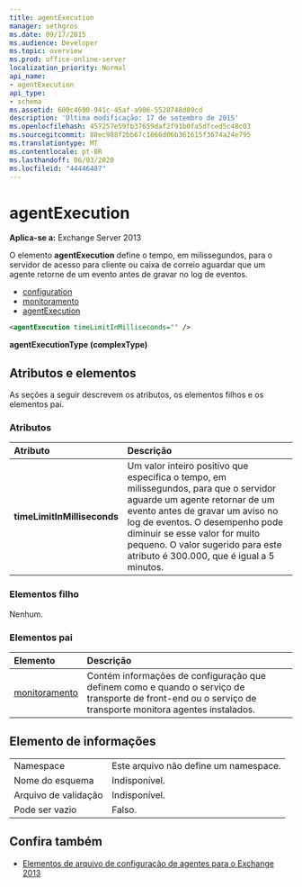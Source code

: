 ```yaml
---
title: agentExecution
manager: sethgros
ms.date: 09/17/2015
ms.audience: Developer
ms.topic: overview
ms.prod: office-online-server
localization_priority: Normal
api_name:
- agentExecution
api_type:
- schema
ms.assetid: 600c4690-941c-45af-a906-5528748d09cd
description: 'Última modificação: 17 de setembro de 2015'
ms.openlocfilehash: 457257e59fb37659daf2f91b0fa5dfced5c48c03
ms.sourcegitcommit: 88ec988f2bb67c1866d06b361615f3674a24e795
ms.translationtype: MT
ms.contentlocale: pt-BR
ms.lasthandoff: 06/03/2020
ms.locfileid: "44446487"
---
```

# <a name="agentexecution"></a>agentExecution
  
**Aplica-se a:** Exchange Server 2013 
  
O elemento **agentExecution** define o tempo, em milissegundos, para o servidor de acesso para cliente ou caixa de correio aguardar que um agente retorne de um evento antes de gravar no log de eventos. 
  
- [configuration](configuration.md)  
- [monitoramento](monitoring.md)
- [agentExecution](agentexecution.md)
  
```XML
<agentExecution timeLimitInMilliseconds="" />
```

**agentExecutionType (complexType)**

## <a name="attributes-and-elements"></a>Atributos e elementos

As seções a seguir descrevem os atributos, os elementos filhos e os elementos pai.
  
### <a name="attributes"></a>Atributos

|**Atributo**|**Descrição**|
|:-----|:-----|
|**timeLimitInMilliseconds** <br/> |Um valor inteiro positivo que especifica o tempo, em milissegundos, para que o servidor aguarde um agente retornar de um evento antes de gravar um aviso no log de eventos. O desempenho pode diminuir se esse valor for muito pequeno. O valor sugerido para este atributo é 300.000, que é igual a 5 minutos.  <br/> |
   
### <a name="child-elements"></a>Elementos filho

Nenhum.
  
### <a name="parent-elements"></a>Elementos pai

|**Elemento**|**Descrição**|
|:-----|:-----|
|[monitoramento](monitoring.md) <br/> |Contém informações de configuração que definem como e quando o serviço de transporte de front-end ou o serviço de transporte monitora agentes instalados.  <br/> |
   
## <a name="element-information"></a>Elemento de informações

|||
|:-----|:-----|
|Namespace  <br/> |Este arquivo não define um namespace.  <br/> |
|Nome do esquema  <br/> |Indisponível.  <br/> |
|Arquivo de validação  <br/> |Indisponível.  <br/> |
|Pode ser vazio  <br/> |Falso.  <br/> |
   
## <a name="see-also"></a>Confira também

- [Elementos de arquivo de configuração de agentes para o Exchange 2013](agents-configuration-file-elements-for-exchange-2013.md)

